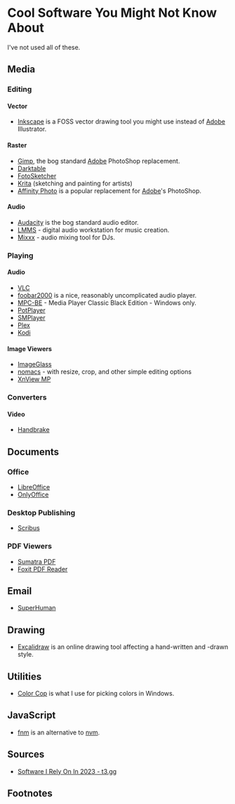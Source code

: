 # Cool Software You Might Not Know About

I've not used all of these.

## Media

### Editing

#### Vector

-   [Inkscape][inkscape] is a FOSS vector drawing tool you might use instead of [Adobe][adobe] Illustrator.
    
#### Raster

-   [Gimp][gimp], the bog standard [Adobe][adobe] PhotoShop replacement.
-   [Darktable][darktable]
-   [FotoSketcher][fotosketcher]
-   [Krita][krita] (sketching and painting for artists)
-   [Affinity Photo][affinity] is a popular replacement for
    [Adobe][adobe]'s PhotoShop.

#### Audio

-   [Audacity][audacity] is the bog standard audio editor.
-   [LMMS][lmms] - digital audio workstation for music creation.
-   [Mixxx][mixxx] - audio mixing tool for DJs.

### Playing
    
#### Audio

-   [VLC][vlc]
-   [foobar2000][foobar] is a nice, reasonably uncomplicated audio player.
-   [MPC-BE][mpc] - Media Player Classic Black Edition - Windows only.
-   [PotPlayer][potplayer]
-   [SMPlayer][smplayer]
-   [Plex][plex]
-   [Kodi][kodi]

#### Image Viewers

-   [ImageGlass][imageglass]
-   [nomacs][nomacs] - with resize, crop, and other simple editing options
-   [XnView MP][xnview]

### Converters

#### Video

-   [Handbrake][handbrake]

## Documents

### Office

-   [LibreOffice][libreoffice]
-   [OnlyOffice][onlyoffice]

### Desktop Publishing

-   [Scribus][scribus]

### PDF Viewers

-   [Sumatra PDF][sumatra]
-   [Foxit PDF Reader][foxit]

## Email

-   [SuperHuman][superhuman]

## Drawing

-   [Excalidraw][excalidraw] is an online drawing tool affecting a hand-written and -drawn style.
    
## Utilities

-   [Color Cop][colorcop] is what I use for picking colors in Windows.
    
## JavaScript

-   [fnm][fnm] is an alternative to [nvm][nvm].

## Sources

-   [Software I Rely On In 2023 - t3.gg][theoTools2023]

## Footnotes

[adobe]: https://www.theverge.com/2024/6/13/24177686/the-general-perception-is-adobe-is-an-evil-company-that-will-do-whatever-it-takes-to-f-its-users
[fnm]: https://github.com/Schniz/fnm
[nvm]: https://github.com/nvm-sh/nvm
[theoTools2023]: https://t3.gg/blog/post/2023-tools
[affinity]: https://affinity.serif.com/en-us/photo/
[excalidraw]: https://excalidraw.com/
[foobar]: https://www.foobar2000.org/
[colorcop]: https://colorcop.net/
[inkscape]: https://inkscape.org/
[gimp]: https://PUT_URL_HERE
[darktable]: https://PUT_URL_HERE
[fotosketcher]: https://PUT_URL_HERE
[krita]: https://PUT_URL_HERE
[audacity]: https://PUT_URL_HERE
[lmms]: https://PUT_URL_HERE
[mixxx]: https://PUT_URL_HERE
[vlc]: https://PUT_URL_HERE
[mpc]: https://PUT_URL_HERE
[potplayer]: https://PUT_URL_HERE
[smplayer]: https://PUT_URL_HERE
[plex]: https://PUT_URL_HERE
[kodi]: https://PUT_URL_HERE
[imageglass]: https://PUT_URL_HERE
[nomacs]: https://PUT_URL_HERE
[xnview]: https://PUT_URL_HERE
[handbrake]: https://PUT_URL_HERE
[libreoffice]: https://PUT_URL_HERE
[onlyoffice]: https://PUT_URL_HERE
[scribus]: https://PUT_URL_HERE
[sumatra]: https://PUT_URL_HERE
[foxit]: https://PUT_URL_HERE
[superhuman]: https://PUT_URL_HERE

<!-- Local Variables: -->
<!-- fill-column: 132 -->
<!-- End: -->
